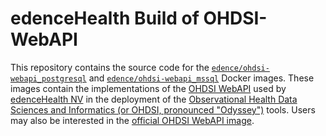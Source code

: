 # edenceHealth Build of OHDSI-WebAPI

This repository contains the source code for the [`edence/ohdsi-webapi_postgresql`][pgimg] and [`edence/ohdsi-webapi_mssql`][mssqlimg] Docker images. These images contain the implementations of the [OHDSI WebAPI][webapi] used by [edenceHealth NV][eH] in the deployment of the [Observational Health Data Sciences and Informatics (or OHDSI, pronounced "Odyssey")][ohdsi] tools. Users may also be interested in the [official OHDSI WebAPI image](https://hub.docker.com/r/ohdsi/webapi).

[pgimg]: https://hub.docker.com/r/edence/ohdsi-webapi_mssql
[mssqlimg]: https://hub.docker.com/r/edence/ohdsi-webapi_postgresql
[eH]: https://edence.health/
[ohdsi]: https://www.ohdsi.org/
[webapi]: https://github.com/OHDSI/WebAPI
